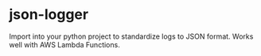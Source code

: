 # json-logger

Import into your python project to standardize logs to JSON format.  Works well with AWS Lambda Functions.